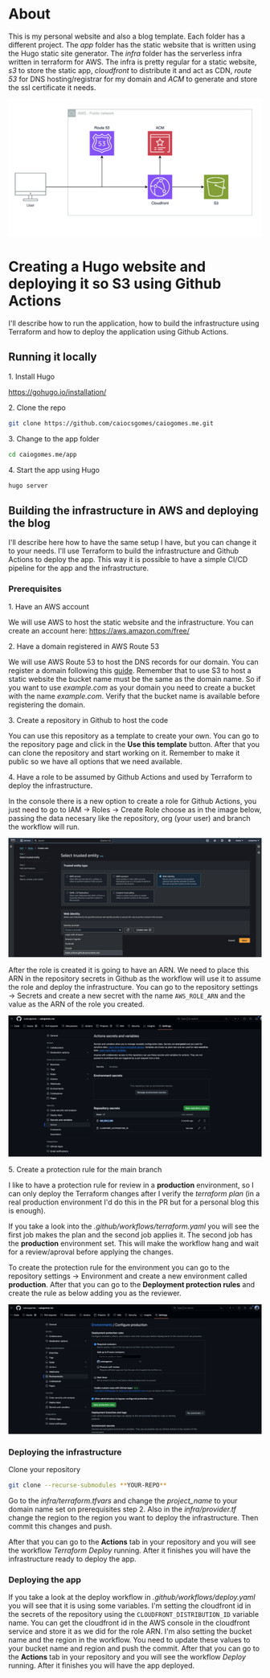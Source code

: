 
# About

This is my personal website and also a blog template. Each folder has a different project. The *app* folder has the static website that is written using the Hugo static site generator. The *infra* folder has the serverless infra written in terraform for AWS. The infra is pretty regular for a static website, *s3* to store the static app, *cloudfront* to distribute it and act as CDN, *route 53* for DNS hosting/registrar for my domain and *ACM* to generate and store the ssl certificate it needs.

![Architecture](https://github.com/caiocsgomes/caiogomes.me/blob/assets/architecture.png)

# Creating a Hugo website and deploying it so S3 using Github Actions

I'll describe how to run the application, how to build the infrastructure using Terraform and how to deploy the application using Github Actions.

## Running it locally

1\. Install Hugo

https://gohugo.io/installation/

2\. Clone the repo
```bash
git clone https://github.com/caiocsgomes/caiogomes.me.git
```

3\. Change to the app folder

```bash
cd caiogomes.me/app
```

4\. Start the app using Hugo

```bash
hugo server
```

## Building the infrastructure in AWS and deploying the blog

I'll describe here how to have the same setup I have, but you can change it to your needs. I'll use Terraform to build the infrastructure and Github Actions to deploy the app. This way it is possible to have a simple CI/CD pipeline for the app and the infrastructure.

### Prerequisites

1\. Have an AWS account

We will use AWS to host the static website and the infrastructure. You can create an account here: https://aws.amazon.com/free/

2\. Have a domain registered in AWS Route 53

We will use AWS Route 53 to host the DNS records for our domain. You can register a domain following this [guide](https://docs.aws.amazon.com/Route53/latest/DeveloperGuide/domain-register.html). Remember that to use S3 to host a static website the bucket name must be the same as the domain name. So if you want to use *example.com* as your domain you need to create a bucket with the name *example.com*. Verify that the bucket name is available before registering the domain.

3\. Create a repository in Github to host the code

You can use this repository as a template to create your own. You can go to the repository page and click in the **Use this template** button. After that you can clone the repository and start working on it. Remember to make it public so we have all options that we need available.

4\. Have a role to be assumed by Github Actions and used by Terraform to deploy the infrastructure.

In the console there is a new option to create a role for Github Actions, you just need to go to IAM -> Roles -> Create Role choose as in the image below, passing the data necesary like the repository, org (your user) and branch the workflow will run.

![Create Role](https://github.com/caiocsgomes/caiogomes.me/blob/assets/iam-role-github-actions.png)

After the role is created it is going to have an ARN. We need to place this ARN in the repository secrets in Github as the workflow will use it to assume the role and deploy the infrastructure. You can go to the repository settings -> Secrets and create a new secret with the name `AWS_ROLE_ARN` and the value as the ARN of the role you created.

![Github Actions Secrets](https://github.com/caiocsgomes/caiogomes.me/blob/assets/github-actions-blog-secrets.png)


5\. Create a protection rule for the main branch

I like to have a protection rule for review in a **production** environment, so I can only deploy the Terraform changes after I verify the *terraform plan* (in a real production environment I'd do this in the PR but for a personal blog this is enough). 

If you take a look into the *.github/workflows/terraform.yaml* you will see the first job makes the plan and the second job applies it. The second job has the **production** environment set. This will make the workflow hang and wait for a review/aproval before applying the changes.

To create the protection rule for the environment you can go to the repository settings -> Environment and create a new environment called **production**. After that you can go to the **Deployment protection rules** and create the rule as below adding you as the reviewer.

![Github Actions Environment](https://github.com/caiocsgomes/caiogomes.me/blob/assets/github-actions-blog-environment-protection-rules.png)

### Deploying the infrastructure

Clone your repository

```bash
git clone --recurse-submodules **YOUR-REPO**
```

Go to the *infra/terraform.tfvars* and change the *project_name* to your domain name set on prerequisites step 2. Also in the *infra/provider.tf* change the region to the region you want to deploy the infrastructure. Then commit this changes and push.

After that you can go to the **Actions** tab in your repository and you will see the workflow *Terraform Deploy* running. After it finishes you will have the infrastructure ready to deploy the app.

### Deploying the app

If you take a look at the deploy workflow in *.github/workflows/deploy.yaml* you will see that it is using some variables. I'm setting the cloudfront id in the secrets of the repository using the `CLOUDFRONT_DISTRIBUTION_ID` variable name. You can get the cloudfront id in the AWS console in the cloudfront service and store it as we did for the role ARN. I'm also setting the bucket name and the region in the workflow. You need to update these values to your bucket name and region and push the commit. After that you can go to the **Actions** tab in your repository and you will see the workflow *Deploy* running. After it finishes you will have the app deployed.
